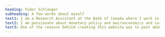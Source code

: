 ```yaml
---
heading: Tudor Schlanger
subheading: A few words about myself 
text1: I am a Research Assistant at the Bank of Canada where I work in the Model Development division of the Canadian Economic Analysis department. 
text2: I am passionate about monetary policy and macroeconomics and curious about the art of modelling to understand fundamental dynamics in the economy. 
text3: One of the reasons behind creating this website was to post about my interests, thoughts and ideas on a diverse array of topics, all united by a common economic flavour. I invite you to go to my blog and engage with these ideas in the comments section below the posts, or even share them!
---
```

  